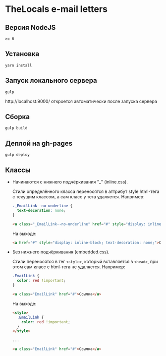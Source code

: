 # TheLocals e-mail letters

## Версия NodeJS

```
>= 6
```

## Установка

```
yarn install
```

## Запуск локального сервера

```
gulp
```
http://localhost:9000/ откроется автоматически после запуска сервера

## Сборка

```
gulp build
```

## Деплой на gh-pages

```
gulp deploy
```

## Классы

* Начинаются с нижнего подчёркивания "_" (inline.css).

  Стили определённого класса переносятся в аттрибут style html-тега с текущим классом, а сам класс у тега удаляется. Например:

  ```css
  ._EmailLink--no-underline {
    text-decoration: none;
  }
  ```

  ```html
  <a class="_EmailLink--no-underline" href="#" style="display: inline-block;">Ссылка</a>
  ```

  На выходе:

  ```html
  <a href="#" style="display: inline-block; text-decoration: none;">Ссылка</a>
  ```

* Без нижнего подчёркивания (embedded.css).

  Стили переносятся в тег `<style>`, который вставляется в `<head>`, при этом сам класс с html-тега не удаляется. Например:

  ```css
  .EmailLink {
    color: red !important;
  }
  ```

  ```html
  <a class="EmailLink" href="#">Ссылка</a>
  ```

  На выходе:

  ```html
  <style>
    .EmailLink {
      color: red !important;
    }
  </style>

  ...

  <a class="EmailLink" href="#">Ссылка</a>
  ```
